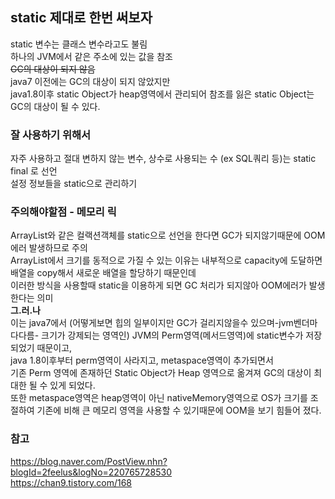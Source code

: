 ## static 제대로 한번 써보자

static 변수는 클래스 변수라고도 불림  
하나의 JVM에서 같은 주소에 있는 값을 참조  
~~GC의 대상이 되지 않음~~  
java7 이전에는 GC의 대상이 되지 않았지만  
java1.8이후 static Object가 heap영역에서 관리되어 참조를 잃은 static Object는 GC의 대상이 될 수 있다.  

### 잘 사용하기 위해서
자주 사용하고 절대 변하지 않는 변수, 상수로 사용되는 수 (ex SQL쿼리 등)는 static final 로 선언  
설정 정보들을 static으로 관리하기  

### 주의해야할점 - 메모리 릭
ArrayList와 같은 컬랙션객체를 static으로 선언을 한다면 GC가 되지않기때문에 OOM 에러 발생하므로 주의  
ArrayList에서 크기를 동적으로 가질 수 있는 이유는 내부적으로 capacity에 도달하면 배열을 copy해서 새로운 배열을 할당하기 때문인데  
이러한 방식을 사용할때 static을 이용하게 되면 GC 처리가 되지않아 OOM에러가 발생한다는 의미  
**그.러.나**  
이는 java7에서 (어떻게보면 힙의 일부이지만 GC가 걸리지않을수 있으며-jvm벤더마다다름- 크기가 강제되는 영역인) JVM의 Perm영역(메서드영역)에 static변수가 저장되었기 때문이고,  
java 1.8이후부터 perm영역이 사라지고, metaspace영역이 추가되면서  
기존 Perm 영역에 존재하던 Static Object가 Heap 영역으로 옮겨져 GC의 대상이 최대한 될 수 있게 되었다.  
또한 metaspace영역은 heap영역이 아닌 nativeMemory영역으로 OS가 크기를 조절하여 기존에 비해 큰 메모리 영역을 사용할 수 있기때문에 OOM을 보기 힘들어 졌다.   




### 참고
https://blog.naver.com/PostView.nhn?blogId=2feelus&logNo=220765728530  
https://chan9.tistory.com/168   

